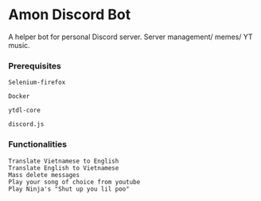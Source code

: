 # Amon Discord Bot

A helper bot for personal Discord server. Server management/ memes/ YT music.


### Prerequisites
```
Selenium-firefox

Docker

ytdl-core

discord.js
```

### Functionalities
```
Translate Vietnamese to English
Translate English to Vietnamese
Mass delete messages
Play your song of choice from youtube
Play Ninja's "Shut up you lil poo"
```

